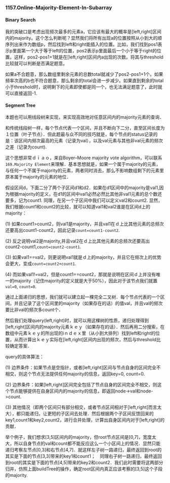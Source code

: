 ### 1157.Online-Majority-Element-In-Subarray
#### Binary Search
我的突破口是考虑出现频次最多的元素a，它应该有最大的概率是[left,right]区间内的majority。这个怎么判断呢？显然我们将所有出现a的位置按照从小到大的顺序列出来作为数组p，然后找到left和right能插入的位置。比如，我们找到pos1表示p里面第一个大于等于left的位置，pos2表示p里面最后一个小于等于right的位置。这样，pos2-pos1+1就是在[left,right]区间内a出现的次数。将其与threshold比较就可以判断是否满足题意。

如果a不合题意，那么数组里剩余元素的总数total就减少了pos2-pos1+1个。如果频率次高的b也不符合题意，那么剩余的total会进一步减少。如果直到剩余的total小于threshold时，说明剩下的元素即使都是同一个，也无法满足题意了，此时就可以直接返回-1.

#### Segment Tree
本题也可以用线段树来实现，来实现高效地对任意区间内的majority元素的查询．

和传统线段树一样，每个节点代表一个区间，并且不断向下二分，直至区间长度为１位置（叶子节点）．但此题最与众不同的技巧就是，每个节点的status记录的是：该区间内频次最高的元素（记录为val），以及val元素与其他非val元素的频次之差（记录为count).

这个思想非常ｄｉａｏ，来自Boyer–Moore majority vote algorithm，可以联系```169.Majority Element```来理解．基本思想就是，如果一个属于majority的元素，与任何一个不属于majority的元素，两者同时消去，那么不影响数组剩下的元素里原本属于majority的元素的地位．

假设区间d，下面二分了两个子区间d1和d2．如果在d1区间中的majority是val1,因为根据majority的定义，在d1的区间中val1必然必然比其他非val1元素的总个数还要多，记为count1. 同理，在另一个子区间中我们可以定义val2和count2. 显然，我们根据count1和count2的比较，就可以知道val1和val2谁是在区间d上的majority：

(1) 如果count1>count2，则val1是majority，并且val1在ｄ上比其他元素的总频次还要高出count1-count2，因此记录```count=count1-count2```. 

(2) 反之说明val2是majority,并且val2在ｄ上比其他元素的总频次还要高出count2-count1,```count=count2-count1```. 

(3) 如果val1==val2，则更说明val1就是ｄ上的majority，并且它在频次上的优势会更大，变成```count=count2+count1```.

(4) 而如果val1!=val2，但是count1==count2，那就是说明在区间ｄ上并没有唯一的majority（记住majority的定义就是大于50%），因此对于该节点我们就置```val=0```, ```count=0```.

通过上面递归的思想，我们就可以建立起一棵完全二叉树．每个节点代表的一个区间，并且记录了这个区间里的majority（如果存在的话）的值val，并且val的频次要比非val的频次多count个．

然后我们处理query(left,right)时，就可以用这棵树的性质，递归处理得到[left,right]区间内的majority元素ｋｅｙ（如果存在的话）．然后再用二分搜索，在数组中元素ｋｅｙ的所出现的iｎｄｅｘ里（从小到大排列）找到left和right的位置，从而计算出ｋｅｙ实际在[left,right]区间内出现的频次，然后与threshold比较确定答案．

query的具体算法：

(1) 边界条件：如果节点是空指针，或者[left,right]区间与节点自身的区间完全不相交，则这个节点无法提供任何majority的信息，返回key=0, count=0.

(2) 边界条件：如果[left,right]区间完全包括了节点自身的区间完全不相交，则这个节点能够提供在自身区间内的majority的信息，即返回node->val和node->count.

(3) 其他情况（即两个区间只有部分相交，或者节点区间相对于[left,right]而言太大），都只能递归，让更短的子区间去处理．然后根据两个子区间反馈回来的key1,count1和key2,count2，进行合并处理，计算出自身区间内对于[left,right]的贡献．

举个例子，我们想求[3,5]区间内的majority，但root节点区间是[0,7]，宽度太大，所以自身节点的val和count都不能反应这么一个小区间上的情况．显然只能递归考察左节点[0,3]和右节点[4,7]．就这样左子树一路递归，最终返回到root的其实是下面的节点[3,3]带来的key1和count1；　同理右子树一路递归，最终返回到root的其实是下面的节点[4,5]带来的key2和count2．我们此时需要将这两部分归并，仿照上面buildTree的操作，确定root区间内真正应该考察的[3,5]这个子段的majority.
